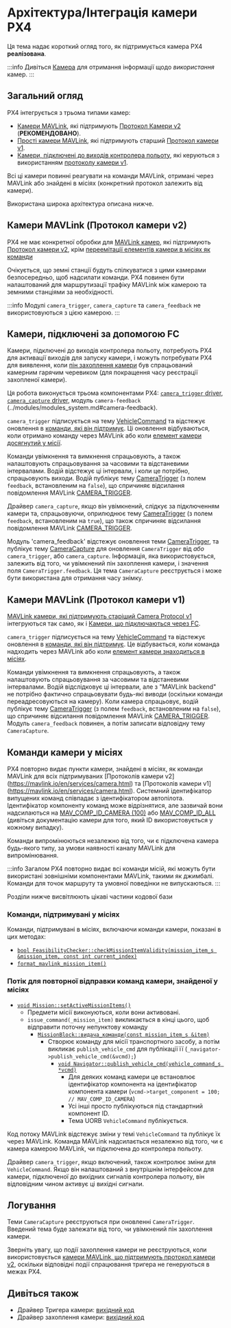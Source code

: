 # Архітектура/Інтеграція камери PX4

Ця тема надає короткий огляд того, як підтримується камера PX4 **реалізована**.

:::info
Дивіться [Камера](../camera/index.md) для отримання інформації щодо _використання_ камер.
:::

## Загальний огляд

PX4 інтегрується з трьома типами камер:

- [Камери MAVLink](../camera/mavlink_v2_camera.md), які підтримують [Протокол Камери v2](https://mavlink.io/en/services/camera.html) (**РЕКОМЕНДОВАНО**).
- [Прості камери MAVLink](../camera/mavlink_v1_camera.md), які підтримують старший [Протокол камери v1](https://mavlink.io/en/services/camera.html).
- [Камери, підключені до виходів контролера польоту](../camera/fc_connected_camera.md), які керуються з використанням [протоколу камери v1](https://mavlink.io/en/services/camera.html).

Всі ці камери повинні реагувати на команди MAVLink, отримані через MAVLink або знайдені в місіях (конкретний протокол залежить від камери).

Використана широка архітектура описана нижче.

## Камери MAVLink (Протокол камери v2)

PX4 не має конкретної обробки для [MAVLink камер](../camera/mavlink_v2_camera.md), які підтримують [Протокол камери v2](https://mavlink.io/en/services/camera.html), крім [переемітації елементів камери в місіях як команди](#camera-commands-in-missions)

Очікується, що земні станції будуть спілкуватися з цими камерами безпосередньо, щоб надсилати команди.
PX4 повинен бути налаштований для маршрутизації трафіку MAVLink між камерою та земними станціями за необхідності.

:::info
Модулі `camera_trigger`, `camera_capture` та `camera_feedback` не використовуються з цією камерою.
:::

## Камери, підключені за допомогою FC

Камери, підключені до виходів контролера польоту, потребують PX4 для активації виходів для запуску камери, і можуть потребувати PX4 для виявлення, коли [пін захоплення камери](../camera/fc_connected_camera.md#camera-capture-configuration) був спрацьований камерним гарячим черевиком (для покращення часу реєстрації захопленої камери).

Ця робота виконується трьома компонентами PX4: [`camera_trigger` driver](https://github.com/PX4/PX4-Autopilot/tree/main/src/drivers/camera_trigger), [`camera_capture` driver](https://github.com/PX4/PX4-Autopilot/tree/main/src/drivers/camera_capture), модуль `camera-feedback` (../modules/modules_system.md#camera-feedback).

`camera_trigger` підписується на тему [VehicleCommand](../msg_docs/VehicleCommand.md) та відстежує оновлення в [команди, які він підтримує](../camera/fc_connected_camera.md#mavlink-command-interface).
Ці оновлення відбуваються, коли отримано команду через MAVLink або коли [елемент камери досягнутий у місії](#camera-commands-in-missions).

Команди увімкнення та вимкнення спрацьовують, а також налаштовують спрацьовування за часовими та відстаневими інтервалами.
Водій відстежує ці інтервали, і коли це потрібно, спрацьовують виходи.
Водій публікує тему [CameraTrigger](../msg_docs/CameraTrigger.md) (з полем `feedback`, встановленим на `false`), що спричиняє відсилання повідомлення MAVLink [CAMERA_TRIGGER](https://mavlink.io/en/messages/common.html#CAMERA_TRIGGER).

Драйвер `camera_capture`, якщо він увімкнений, слідкує за підключенням камери та, спрацьовуючи, оприлюднює тему [CameraTrigger](../msg_docs/CameraTrigger.md) (з полем `feedback`, встановленим на `true`), що також спричиняє відсилання повідомлення MAVLink [CAMERA_TRIGGER](https://mavlink.io/en/messages/common.html#CAMERA_TRIGGER).

Модуль 'camera_feedback' відстежує оновлення теми [CameraTrigger](../msg_docs/CameraTrigger.md), та публікує тему [CameraCapture](../msg_docs/CameraCapture.md) для оновлення `CameraTrigger` від _або_ `camera_trigger`, або `camera_capture`.
Інформація, яка використовується, залежить від того, чи увімкнений пін захоплення камери, і значення поля `CameraTrigger.feedback`.
Ця тема `CameraCapture` реєструється і може бути використана для отримання часу знімку.

## Камери MAVLink (Протокол камери v1)

[MAVLink камери, які підтримують старіший Camera Protocol v1](../camera/mavlink_v1_camera.md) інтегруються так само, як і [Камери, що підключаються через FC](#fc-connected-cameras).

`camera_trigger` підписується на тему [VehicleCommand](../msg_docs/VehicleCommand.md) та відстежує оновлення в [команди, які він підтримує](../camera/fc_connected_camera.md#mavlink-command-interface).
Це відбувається, коли команда надходить через MAVLink або коли [елемент камери знаходиться в місіях](#camera-commands-in-missions).

Команди увімкнення та вимкнення спрацьовують, а також налаштовують спрацьовування за часовими та відстаневими інтервалами.
Водій відслідковує ці інтервали, але з "MAVLink backend" не потрібно фактично спрацьовувати будь-які виводи (оскільки команди переадресовуються на камеру).
Коли камера спрацьовує, водій публікує тему [CameraTrigger](../msg_docs/CameraTrigger.md) (з полем `feedback`, встановленим на `false`), що спричиняє відсилання повідомлення MAVLink [CAMERA_TRIGGER](https://mavlink.io/en/messages/common.html#CAMERA_TRIGGER).
Модуль `camera_feedback` повинен, а потім записати відповідну тему `CameraCapture`.

## Команди камери у місіях

PX4 повторно видає пункти камери, знайдені в місіях, як команди MAVLink для всіх підтримуваних [Протоколів камери v2] (https://mavlink.io/en/services/camera.html) та [Протоколів камери v1] (https://mavlink.io/en/services/camera.html).
Системний ідентифікатор випущених команд співпадає з ідентифікатором автопілота.
Ідентифікатор компоненту команд може відрізнятися, але зазвичай вони надсилаються на [MAV_COMP_ID_CAMERA (100)](https://mavlink.io/en/messages/common.html#MAV_COMP_ID_CAMERA) або [MAV_COMP_ID_ALL](https://mavlink.io/en/messages/common.html#MAV_COMP_ID_ALL) (дивіться документацію камери для того, який ID використовується у кожному випадку).

Команди випромінюються незалежно від того, чи є підключена камера будь-якого типу, за умови наявності каналу MAVLink для випромінювання.

:::info
Загалом PX4 повторно видає всі команди місій, які можуть бути використані зовнішніми компонентами MAVLink, такими як джимбалі.
Команди для точок маршруту та умовної поведінки не випускаються.
:::

Розділи нижче висвітлюють цікаві частини кодової бази

### Команди, підтримувані у місіях

Команди, підтримувані в місіях, включаючи команди камери, показані в цих методах:

- [`bool FeasibilityChecker::checkMissionItemValidity(mission_item_s &mission_item, const int current_index)`](https://github.com/PX4/PX4-Autopilot/blob/main/src/modules/navigator/MissionFeasibility/FeasibilityChecker.cpp#L257-L306)
- [`format_mavlink_mission_item()`](https://github.com/PX4/PX4-Autopilot/blob/main/src/modules/mavlink/mavlink_mission.cpp#L1672-L1693)

### Потік для повторної відправки команд камери, знайденої у місіях

- [`void Mission::setActiveMissionItems()`](https://github.com/PX4/PX4-Autopilot/blob/main/src/modules/navigator/mission.cpp#L187-L281)
  - Предмети місії виконуються, коли вони активовані.
  - `issue_command(_mission_item)` викликається в кінці цього, щоб відправити поточну непунктову команду
    - [`MissionBlock::видача_команди(const mission_item_s &item)`](https://github.com/PX4/PX4-Autopilot/blob/main/src/modules/navigator/mission_block.cpp#L543-L562)
      - Створює команду для місії транспортного засобу, а потім викликає `publish_vehicle_cmd` для публікації її (`_navigator->publish_vehicle_cmd(&vcmd);`)
        - [`void Navigator::publish_vehicle_cmd(vehicle_command_s *vcmd)`](https://github.com/PX4/PX4-Autopilot/blob/main/src/modules/navigator/navigator_main.cpp#L1358)
          - Для деяких команд камери це встановлює ідентифікатор компонента на ідентифікатор компонента камери (`vcmd->target_component = 100; // MAV_COMP_ID_CAMERA`)
          - Усі інші просто публікуються під стандартний компонент ID.
          - Тема UORB `VehicleCommand` публікується.

Код потоку MAVLink відстежує зміни у темі `VehicleCommand` та публікує їх через MAVLink.
Команда MAVLink надсилається незалежно від того, чи є камера камерою MAVLink, чи підключена до контролера польоту.

Драйвер `camera_trigger`, якщо включений, також контролює зміни для `VehicleCommand`.
Якщо він налаштований з внутрішнім інтерфейсом для камери, підключеної до вихідних сигналів контролера польоту, він відповідним чином активує ці вихідні сигнали.

## Логування

Теми `CameraCapture` реєструються при оновленні `CameraTrigger`.
Введений тема буде залежати від того, чи увімкнений пін захоплення камери.

Зверніть увагу, що події захоплення камери не реєструються, коли використовується [камери MAVLink, що підтримують протокол камери v2](../camera/mavlink_v2_camera.md), оскільки відповідні події спрацювання тригера не генеруються в межах PX4.

## Дивіться також

- Драйвер Тригера камери: [вихідний код](https://github.com/PX4/PX4-Autopilot/tree/main/src/drivers/camera_trigger) <!-- no module doc -->
- Драйвер захоплення камери: [вихідний код](https://github.com/PX4/PX4-Autopilot/tree/main/src/drivers/camera_capture) <!-- no module doc -->
